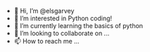 - 👋 Hi, I’m @elsgarvey
- 👀 I’m interested in Python coding!
- 🌱 I’m currently learning the basics of python
- 💞️ I’m looking to collaborate on ...
- 📫 How to reach me ...

<!---
elsgarvey/elsgarvey is a ✨ special ✨ repository because its `README.md` (this file) appears on your GitHub profile.
You can click the Preview link to take a look at your changes.
--->
